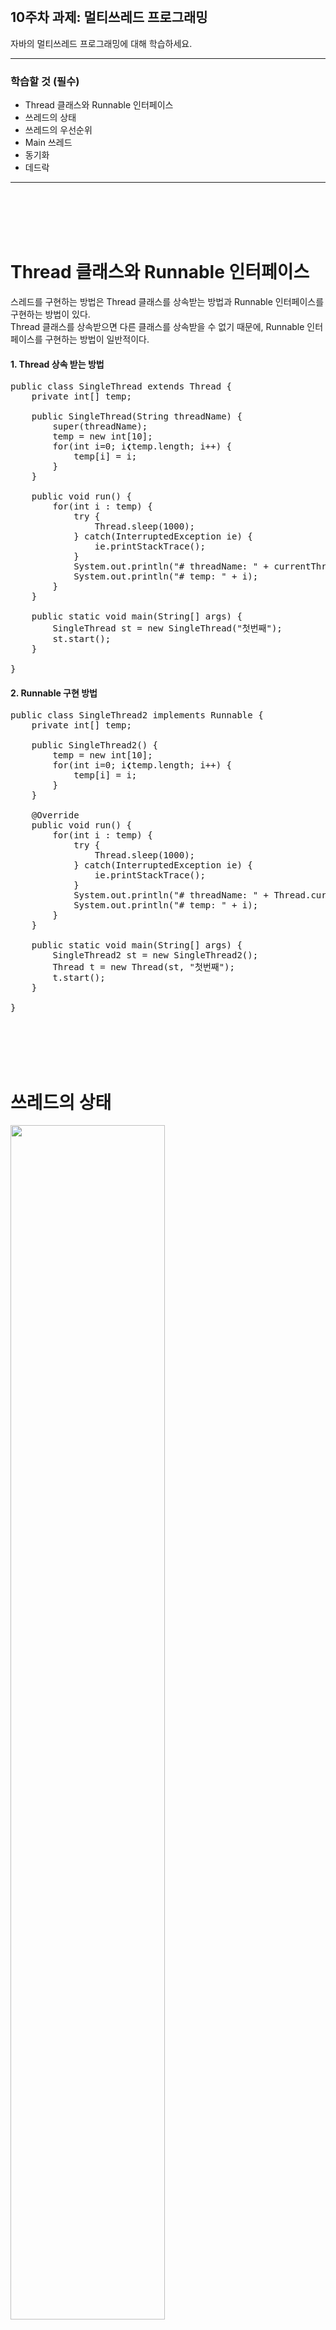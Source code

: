 <br/>

## 10주차 과제: 멀티쓰레드 프로그래밍
자바의 멀티쓰레드 프로그래밍에 대해 학습하세요.
*** 
### 학습할 것 (필수)
- Thread 클래스와 Runnable 인터페이스
- 쓰레드의 상태
- 쓰레드의 우선순위
- Main 쓰레드
- 동기화
- 데드락
***
<br/><br/><br/><br/>

# Thread 클래스와 Runnable 인터페이스
스레드를 구현하는 방법은 Thread 클래스를 상속받는 방법과 Runnable 인터페이스를 구현하는 방법이 있다.<br/>
Thread 클래스를 상속받으면 다른 클래스를 상속받을 수 없기 때문에, Runnable 인터페이스를 구현하는 방법이 일반적이다.<br/>
#### 1. Thread 상속 받는 방법
<pre>
public class SingleThread extends Thread {
    private int[] temp;

    public SingleThread(String threadName) {
        super(threadName);
        temp = new int[10];
        for(int i=0; i❮temp.length; i++) {
            temp[i] = i;
        }
    }

    public void run() {
        for(int i : temp) {
            try {
                Thread.sleep(1000);
            } catch(InterruptedException ie) {
                ie.printStackTrace();
            }
            System.out.println("# threadName: " + currentThread().getName());
            System.out.println("# temp: " + i);
        }
    }

    public static void main(String[] args) {
        SingleThread st = new SingleThread("첫번째");
        st.start();
    }

}
</pre>
#### 2. Runnable 구현 방법
<pre>
public class SingleThread2 implements Runnable {
    private int[] temp;

    public SingleThread2() {
        temp = new int[10];
        for(int i=0; i❮temp.length; i++) {
            temp[i] = i;
        }
    }

    @Override
    public void run() {
        for(int i : temp) {
            try {
                Thread.sleep(1000);
            } catch(InterruptedException ie) {
                ie.printStackTrace();
            }
            System.out.println("# threadName: " + Thread.currentThread().getName());
            System.out.println("# temp: " + i);
        }
    }

    public static void main(String[] args) {
        SingleThread2 st = new SingleThread2();
        Thread t = new Thread(st, "첫번째");
        t.start();
    }

}
</pre>
<br/><br/><br/><br/>

# 쓰레드의 상태
<img src="./images/thread.png" width="70%" /><br/>
1. Runnable (준비 상태)<br/>
2. Running (실행 상태)<br/>
3. Dead (종료 상태)<br/>
4. Blocked (지연 상태)<br/>
CPU 점유권을 상실한 상태.<br/>
후에 특정 메소드를 실행시켜서 Runnable(준비 상태)로 전환.<br/>
wait() 메소드에 의해 Blocked 상태가 된 스레드는 notify() 메소드가 호출되면 Runnable 상태로 된다.<br/>
sleep(시간) 메소드에 의해 Blocked 상태가 된 스레드는 지정된 시간이 지나면 Runnable 상태가 된다.<br/>
https://www.scientecheasy.com/2020/08/life-cycle-of-thread-in-java.html <br/>
<br/><br/><br/><br/>

# 쓰레드의 우선순위
스레드를 생성했다고 자동으로 실행되지 않는다. start()를 호출해야만 스레드가 실행된다.<br/>
start()가 호출되어도 바로 실행되는 것이 아니라, 실행대기 상태에 있다가 자신의 차례가 되어야 실행된다.<br/>
스레드의 실행 순서는 OS의 스케줄러가 작성한 스케줄에 의해 결정된다.<br/>
한번 실행이 종료된 스레드는 다시 실행할 수 없다.(하나의 스레드에 start()가 한번만 호출될 수 있다.)<br/><br/>
<a href="https://github.com/gtpe/java-study/blob/master/src/main/java/w10/thread/MultiThread.java">MultiThread.java</a><br/>
<a href="https://github.com/gtpe/java-study/blob/master/src/main/java/w10/thread/MultiThread2.java">MultiThread2.java</a>
<br/><br/><br/><br/>

# Main 쓰레드
<br/><br/><br/><br/>

# 동기화
한 스레드가 진행 중인 작업을 다른 스레드가 간섭하지 못하도록 막는 것.<br/>
#### synchronized를 이용한 동기화
임계영역을 설정하는데 사용.
<pre>
1. 메서드 전체를 임계영역으로 지정.

    public synchronized void calcSum() {
        ...
    }

2. 특정한 영역을 임계영역으로 지정.

    synchronized(객체의 참조변수) {
        ...
    }
</pre>
스레드는 synchronized 메서드가 호출된 시점부터 해당 메서드가 포함된 객체의 lock을 얻어 작업을 수행하다가 메서드가 종료되면 lock을 반환한다.<br/>
lock의 획득과 반납이 모두 자동으로 이루어지므로, 개발자는 그저 임계영역만 설정해주면 된다.<br/>
모든 객체는 lock을 하나씩 가지고 있고, 해당 객체의 lock을 가지고 있는 스레드만 임계영역의 코드를 수행할 수 있다.<br/>
때문에 다른 스레드들은 lock을 얻을 때까지 기다리게 되므로,<br/>
가능하면 메서드 전체에 lock을 거는 것보다 synchronized 블럭으로 임계영역을 최소화하는 것이 좋다.<br/><br/>
<a href="https://github.com/gtpe/java-study/blob/master/src/main/java/w10/thread/ATM.java">ATM.java</a><br/>
#### Lock과 Condition을 이용한 동기화
동기화할 수 있는 방법은 synchronized 블럭 외에도 <br/>
java.util.concurrent.locks 패키지가 제공하는 lock 클래스들을 이용하는 방법이 있다.<br/>
같은 메서드 내에서만 lock을 걸 수 있는 synchronized 블럭의 제약이 불편할 때 lock 클래스를 사용한다.<br/>
- synchronized의 경우 기본적으로 스레드간의 락을 획득하는 순서를 보장해주지 않는다. 이러한 것을 불공정 방법이라고 하는데<br/>
ReentrantLock은 불공정 방법 뿐만 아니라 메소드를 이용해 순서를 보장해 주도록(공정 방법)으로 설정할 수 있다.
- synchronized와 같은 단일 블록의 형태를 넘어 여러가지의 컬렉션이 얽혀 있을 때 명시적으로 락을 실행시킬 수 있다.
- 대기 상태의 락에 대한 인터럽트를 걸어야 할 경우 사용할 수 있다.
- 락을 획득하려고 대시중인 스레드들의 상태를 받아야 할 경우 사용할 수 있다.

간단하게 정리하자면..
- 락을 모니터링 해야할 때
- 락을 획득하려는 스레드의 개수가 많을 때 (4개 이상)
- 위에서 이야기한 복잡한 동기화 코드를 작성해야 할 때

활용할 수 있다.<br/>
<br/>
https://vnthf.github.io/blog/Java-java.util.concurrent.locks <br/><br/>
<a href="https://github.com/gtpe/java-study/blob/master/src/main/java/w10/lock/reentrantLock/CountDownLatchTest.java">CountDownLatchTest.java</a>
<br/><br/><br/><br/>

# 데드락
#### 교착상태 해결 방법?
교착상태를 방지하거나 회피하는 방법은 있지만 해결 방법은 중지하는 것.<br/>
<br/><br/><br/><br/>
